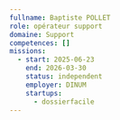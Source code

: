 ```yaml
---
fullname: Baptiste POLLET
role: opérateur support
domaine: Support
competences: []
missions:
  - start: 2025-06-23
    end: 2026-03-30
    status: independent
    employer: DINUM
    startups:
      - dossierfacile
---
```

